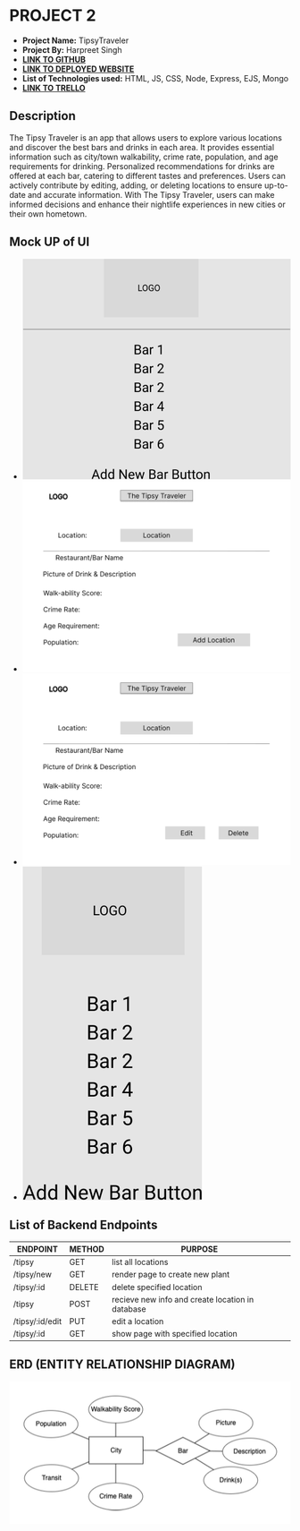 # PROJECT 2

- **Project Name:** TipsyTraveler
- **Project By:** Harpreet Singh
- [**LINK TO GITHUB**](https://github.com/Harp27/TipsyTraveler.git)
- [**LINK TO DEPLOYED WEBSITE**](https://tipsytraveler.onrender.com/)
- **List of Technologies used:** HTML, JS, CSS, Node, Express, EJS, Mongo
- [**LINK TO TRELLO**](https://trello.com/b/dV1f3Px3/tipsytraveler)

## Description

The Tipsy Traveler is an app that allows users to explore various locations and discover the best bars and drinks in each area. It provides essential information such as city/town walkability, crime rate, population, and age requirements for drinking. Personalized recommendations for drinks are offered at each bar, catering to different tastes and preferences. Users can actively contribute by editing, adding, or deleting locations to ensure up-to-date and accurate information. With The Tipsy Traveler, users can make informed decisions and enhance their nightlife experiences in new cities or their own hometown.

## Mock UP of UI

- ![Homepage](./images/Homepage.png)
- ![Show Page](./images/showpage.png)
- ![Edit & Delete](./images/Edit%26Delete.png)
- ![Mobile View](./images/mobile.png)

## List of Backend Endpoints

| ENDPOINT | METHOD | PURPOSE |
|----------|--------|---------|
| /tipsy | GET | list all locations |
| /tipsy/new | GET | render page to create new plant |
| /tipsy/:id | DELETE | delete specified location |
| /tipsy | POST | recieve new info and create location in database |
| /tipsy/:id/edit | PUT | edit a location |
| /tipsy/:id | GET | show page with specified location |

## ERD (ENTITY RELATIONSHIP DIAGRAM)

![PICTURE OF ERD](./images/ERD.png)

